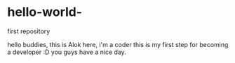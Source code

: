 # hello-world-
first repository

hello buddies, this is Alok here, i'm a coder this is my first step for becoming a developer :D 
you guys have a nice day.
